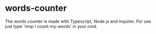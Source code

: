 # words-counter
The words counter is made with Typescript, Node js and inquirer. For use just type 'nmp i count-my-words' in your cmd.
